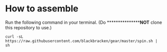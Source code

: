 # How to assemble

Run the following command in your terminal. (Do *****************NOT** clone this repository to use.)

`curl -sL https://raw.githubusercontent.com/blackbracken/gear/master/spin.sh | sh`
